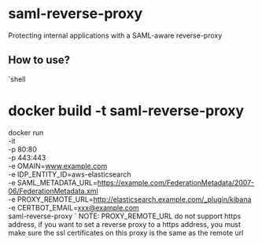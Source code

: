 # saml-reverse-proxy
Protecting internal applications with a SAML-aware reverse-proxy 

## How to use?

`shell
# docker build -t saml-reverse-proxy
docker run \
    -it \
    -p 80:80 \
    -p 443:443 \
    -e OMAIN=www.example.com \
    -e IDP_ENTITY_ID=aws-elasticsearch \
    -e SAML_METADATA_URL=https://example.com/FederationMetadata/2007-06/FederationMetadata.xml \
    -e PROXY_REMOTE_URL=http://elasticsearch.example.com/_plugin/kibana \
    -e CERTBOT_EMAIL=xxx@example.com \
    saml-reverse-proxy
`
NOTE: PROXY_REMOTE_URL do not support https address, if you want to set a reverse proxy to a https address, you must make sure the ssl certificates on this proxy is the same as the remote url